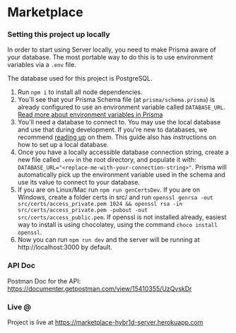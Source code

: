 # Marketplace
### Setting this project up locally

In order to start using Server locally, you need to make Prisma aware of your database. The most portable way to do this is to use environment variables via a `.env` file. 

The database used for this project is PostgreSQL.

1. Run `npm i` to install all node dependencies.
2. You'll see that your Prisma Schema file (at `prisma/schema.prisma`) is already configured to use an environment variable called `DATABASE_URL`. [Read more about environment variables in Prisma](https://www.prisma.io/docs/concepts/more/environment-variables)
3. You'll need a database to connect to. You may use the local database and use that during development. If you're new to databases, we recommend [reading up](https://www.prisma.io/dataguide/) on them. This guide also has instructions on how to set up a local database.
4. Once you have a locally accessible database connection string, create a new file called `.env` in the root directory, and populate it with: `DATABASE_URL="<replace-me-with-your-connection-string>"`. Prisma will automatically pick up the environment variable used in the schema and use its value to connect to your database.
5. If you are on Linux/Mac run `npm run genCertsDev`. If you are on Windows, create a folder certs in src/ and run `openssl genrsa -out src/certs/access_private.pem 1024 && openssl rsa -in src/certs/access_private.pem -pubout -out src/certs/access_public.pem`. If openssl is not installed already, easiest way to install is using chocolatey, using the command `choco install openssl`.
6. Now you can run `npm run dev` and the server will be running at http://localhost:3000 by default.


### API Doc
Postman Doc for the API: https://documenter.getpostman.com/view/15410355/UzQvskDr

### Live @
Project is live at https://marketplace-hybr1d-server.herokuapp.com

